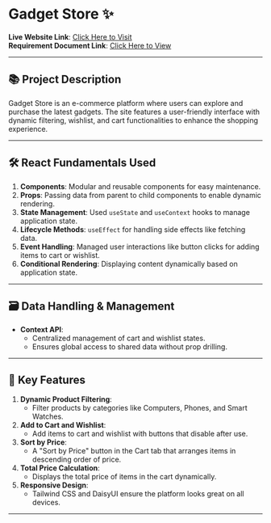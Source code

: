 # Gadget Store ✨

**Live Website Link**: [Click Here to Visit](https://gadget-store-1810005.netlify.app)  
**Requirement Document Link**: [Click Here to View](https://github.com/programming-hero-web-course-4/b10a8-gadget-heaven-muntasir-mahmud-abdullah/blob/main/Batch-10_Assignment-08.pdf)

---

## 📚 Project Description

Gadget Store is an e-commerce platform where users can explore and purchase the latest gadgets. The site features a user-friendly interface with dynamic filtering, wishlist, and cart functionalities to enhance the shopping experience.

---

## 🛠️ React Fundamentals Used

1. **Components**: Modular and reusable components for easy maintenance.
2. **Props**: Passing data from parent to child components to enable dynamic rendering.
3. **State Management**: Used `useState` and `useContext` hooks to manage application state.
4. **Lifecycle Methods**: `useEffect` for handling side effects like fetching data.
5. **Event Handling**: Managed user interactions like button clicks for adding items to cart or wishlist.
6. **Conditional Rendering**: Displaying content dynamically based on application state.

---

## 🗃️ Data Handling & Management

- **Context API**:
  - Centralized management of cart and wishlist states.
  - Ensures global access to shared data without prop drilling.

---

## 🌟 Key Features

1. **Dynamic Product Filtering**:
   - Filter products by categories like Computers, Phones, and Smart Watches.
2. **Add to Cart and Wishlist**:
   - Add items to cart and wishlist with buttons that disable after use.
3. **Sort by Price**:
   - A "Sort by Price" button in the Cart tab that arranges items in descending order of price.
4. **Total Price Calculation**:
   - Displays the total price of items in the cart dynamically.
5. **Responsive Design**:
   - Tailwind CSS and DaisyUI ensure the platform looks great on all devices.

---
